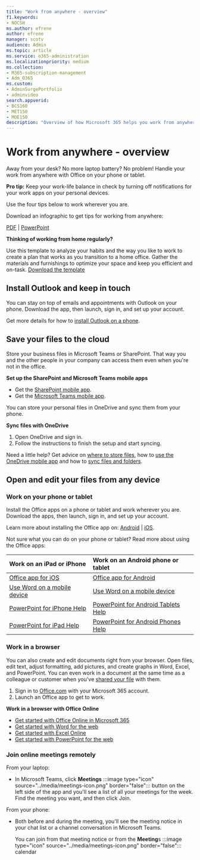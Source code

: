 ```yaml
---
title: "Work from anywhere - overview"
f1.keywords:
- NOCSH
ms.author: efrene
author: efrene
manager: scotv
audience: Admin
ms.topic: article
ms.service: o365-administration
ms.localizationpriority: medium
ms.collection: 
- M365-subscription-management 
- Adm_O365
ms.custom: 
- AdminSurgePortfolio
- adminvideo
search.appverid:
- BCS160
- MET150
- MOE150
description: "Overview of how Microsoft 365 helps you work from anywhere."
---
```


# Work from anywhere - overview

Away from your desk? No more laptop battery? No problem! Handle your work from anywhere with Office on your phone or tablet.

**Pro tip:** Keep your work-life balance in check by turning off notifications for your work apps on your personal devices.

Use the four tips below to work wherever you are.

Download an infographic to get tips for working from anywhere: 

[PDF](https://go.microsoft.com/fwlink/?linkid=2079451) | [PowerPoint](https://go.microsoft.com/fwlink/?linkid=2079455)

**Thinking of working from home regularly?**

Use this template to analyze your habits and the way you like to work to create a plan that works as you transition to a home office. Gather the materials and furnishings to optimize your space and keep you efficient and on-task. [Download the template](https://templates.office.com/EN-US/work-from-home-checklist-TM77989015)

## Install Outlook and keep in touch

You can stay on top of emails and appointments with Outlook on your phone. Download the app, then launch, sign in, and set up your account.

Get more details for how to [install Outlook on a phone](https://support.microsoft.com/office/6ef2ebf2-fc2d-474a-be4a-5a801365c87f).

## Save your files to the cloud

Store your business files in Microsoft Teams or SharePoint. That way you and the other people in your company can access them even when you're not in the office.

**Set up the SharePoint and Microsoft Teams mobile apps**

- Get the [SharePoint mobile app](https://support.microsoft.com/office/539608ac-4725-455e-aea0-9ca1f769849f).
- Get the [Microsoft Teams mobile app](https://support.microsoft.com/office/set-up-your-teams-mobile-apps-1ba8dce3-1122-47f4-8db6-00a4f93117e8).

You can store your personal files in OneDrive and sync them from your phone.

**Sync files with OneDrive**

1. Open OneDrive and sign in.
1. Follow the instructions to finish the setup and start syncing.

Need a little help? Get advice on [where to store files](https://support.microsoft.com/office/d18d21a0-1f9f-4f6c-ac45-d52afa0a4a2e), how to [use the OneDrive mobile app](https://support.microsoft.com/office/448d4051-3a43-4d2e-b1d8-de0aa03c069e) and how to [sync files and folders](https://support.microsoft.com/office/d9262485-9bf8-4ceb-bac2-e83f68cb6a97).

## Open and edit your files from any device

### Work on your phone or tablet

Install the Office apps on a phone or tablet and work wherever you are. Download the apps, then launch, sign in, and set up your account.

Learn more about installing the Office app on: [Android](https://support.microsoft.com/office/6ef2ebf2-fc2d-474a-be4a-5a801365c87f) | [iOS](https://support.microsoft.com/office/0402b37e-49c4-4419-a030-f34c2013041f).

Not sure what you can do on your phone or tablet? Read more about using the Office apps:

| Work on an iPad or iPhone| Work on an Android phone or tablet| 
| :------------------- | :------------------- |
| [Office app for iOS](https://support.microsoft.com/office/microsoft-office-app-for-ios-c8880c05-883a-46b6-ad32-9bffa31228d0)  | [Office app for Android](https://support.microsoft.com/en-us/office/microsoft-office-app-for-android-0383d031-a1c6-46c9-b734-53cd1d22765b)| 
| [Use Word on a mobile device](https://support.microsoft.com/office/93446a8c-3809-4227-902c-11f11ebe8c2a)|[Use Word on a mobile device](https://support.microsoft.com/office/93446a8c-3809-4227-902c-11f11ebe8c2a)| 
| [PowerPoint for iPhone Help](https://support.microsoft.com/office/powerpoint-for-iphone-help-754fcb37-783b-4e8a-afca-edb900221b8b)|[PowerPoint for Android Tablets Help](https://support.microsoft.com/office/2ada1d22-3784-4943-bc47-9d1ede42875c)| 
| [PowerPoint for iPad Help](https://support.microsoft.com/office/powerpoint-for-ipad-help-b75ce3bb-03e3-46df-a792-647573fef84a)|[PowerPoint for Android Phones Help](https://support.microsoft.com/office/f6714e00-0ee2-48d1-bd3d-e1997565861f)| 

### Work in a browser

You can also create and edit documents right from your browser. Open files, edit text, adjust formatting, add pictures, and create graphs in Word, Excel, and PowerPoint. You can even work in a document at the same time as a colleague or customer when you've [shared your file](overview-file-sharing.md) with them.

1. Sign in to [Office.com](https://office.com) with your Microsoft 365 account.
1. Launch an Office app to get to work.

**Work in a browser with Office Online**

- [Get started with Office Online in Microsoft 365](https://support.microsoft.com/office/5622c7c9-721d-4b3d-8cb9-a7276c2470e5)
- [Get started with Word for the web](https://support.microsoft.com/office/b406a6f9-341e-45f2-b9ac-ed85b6f7b8f6)
- [Get started with Excel Online](https://support.microsoft.com/office/63b50461-38c4-4c93-a17e-36998be0e3d0)
- [Get started with PowerPoint for the web](https://support.microsoft.com/office/21360025-7eef-4173-9d7c-08281d55f64a)

### Join online meetings remotely

From your laptop:

- In Microsoft Teams, click **Meetings** :::image type="icon" source="../media/meetings-icon.png" border="false"::: button on the left side of the app and you'll see a list of all your meetings for the week. Find the meeting you want, and then click Join.

From your phone:

- Both before and during the meeting, you'll see the meeting notice in your chat list or a channel conversation in Microsoft Teams.

    You can join from that meeting notice or from the **Meeting**s :::image type="icon" source="../media/meetings-icon.png" border="false"::: calendar
